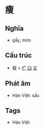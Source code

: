 # 瘦

## Nghĩa

* gầy, mòn

## Cấu trúc
* 瘦 = [疒](疒.md) [臼](臼.md) [又](又.md)

## Phát âm

* Hán Việt: sấu

## Tags
* Hán Việt

<script>window.HANZI_FIELD='瘦';</script>
